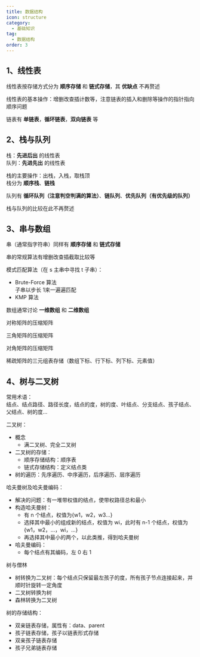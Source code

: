 ```yaml
---
title: 数据结构
icon: structure
category: 
  - 基础知识
tag:
  - 数据结构
order: 3
---
```


## 1、线性表

线性表按存储方式分为 **顺序存储** 和 **链式存储**，其 **优缺点** 不再赘述

线性表的基本操作：增删改查插计数等，注意链表的插入和删除等操作的指针指向顺序问题

链表有 **单链表**，**循环链表**，**双向链表** 等

## 2、栈与队列

栈：**先进后出** 的线性表  
队列：**先进先出** 的线性表

栈的主要操作：出栈，入栈，取栈顶  
栈分为 **顺序栈**、**链栈**

队列有 **循环队列（注意判空判满的算法）**、**链队列**、**优先队列（有优先级的队列）** 

栈与队列的比较在此不再赘述

## 3、串与数组

串（通常指字符串）同样有 **顺序存储** 和 **链式存储**

串的常规算法有增删改查插截取比较等

模式匹配算法（在 s 主串中寻找 t 子串）：

- Brute-Force 算法  
  子串以步长 1来一遍遍匹配
- KMP 算法

数组通常讨论 **一维数组** 和 **二维数组**

对称矩阵的压缩矩阵

三角矩阵的压缩矩阵

对角矩阵的压缩矩阵

稀疏矩阵的三元组表存储（数组下标、行下标、列下标、元素值）

## 4、树与二叉树

常用术语：  
结点、结点路径、路径长度，结点的度，树的度、叶结点、分支结点、孩子结点、父结点、树的度...

二叉树：  

- 概念
  - 满二叉树、完全二叉树  
- 二叉树的存储：
  - 顺序存储结构：顺序表
  - 链式存储结构：定义结点类
- 树的遍历：先序遍历、中序遍历，后序遍历、层序遍历

哈夫曼树及哈夫曼编码：

- 解决的问题：有一堆带权值的结点，使带权路径总和最小
- 构造哈夫曼树：
  - 有 n 个结点，权值为{w1，w2，w3...}
  - 选择其中最小的组成新的结点，权值为 wi，此时有 n-1 个结点，权值为 {w1，w2，...，wi，...}
  - 再选择其中最小的两个，以此类推，得到哈夫曼树
- 哈夫曼编码：
  - 每个结点有其编码，左 0 右 1

树与僧林

- 树转换为二叉树：每个结点只保留最左孩子的度，所有孩子节点连接起来，并顺时针旋转一定角度
- 二叉树转换为树
- 森林转换为二叉树

树的存储结构：

- 双亲链表存储，属性有：data、parent
- 孩子链表存储，孩子以链表形式存储
- 双亲孩子链表存储
- 孩子兄弟链表存储